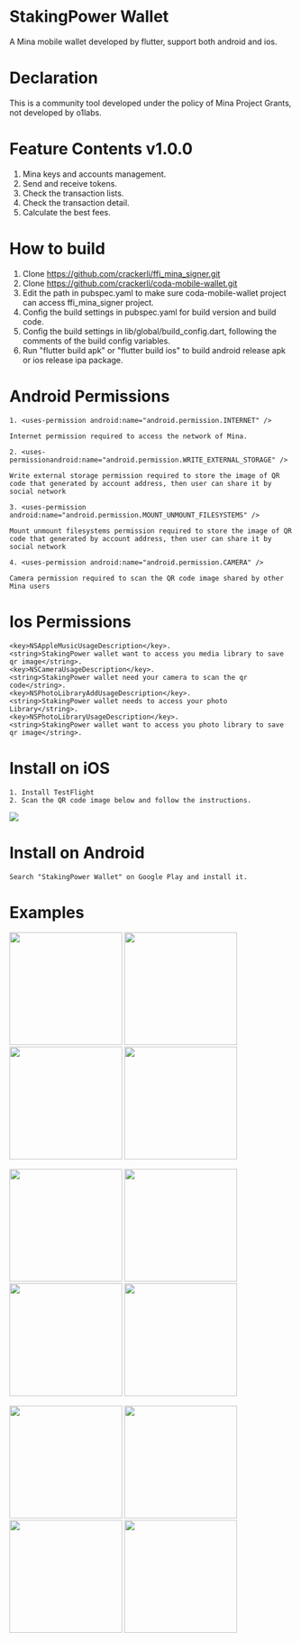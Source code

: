# StakingPower Wallet
A Mina mobile wallet developed by flutter, support both android and ios.

# Declaration
This is a community tool developed under the policy of Mina Project Grants, not developed by o1labs.

# Feature Contents v1.0.0
1. Mina keys and accounts management.
2. Send and receive tokens.
3. Check the transaction lists.
4. Check the transaction detail.
5. Calculate the best fees.

# How to build
1. Clone https://github.com/crackerli/ffi_mina_signer.git
2. Clone https://github.com/crackerli/coda-mobile-wallet.git
3. Edit the path in pubspec.yaml to make sure coda-mobile-wallet project can access ffi_mina_signer project.
4. Config the build settings in pubspec.yaml for build version and build code.
5. Config the build settings in lib/global/build_config.dart, following the comments of the build config variables.
6. Run "flutter build apk" or "flutter build ios" to build android release apk or ios release ipa package.

# Android Permissions

    1. <uses-permission android:name="android.permission.INTERNET" />   

    Internet permission required to access the network of Mina.

    2. <uses-permissionandroid:name="android.permission.WRITE_EXTERNAL_STORAGE" />  

    Write external storage permission required to store the image of QR code that generated by account address, then user can share it by social network

    3. <uses-permission android:name="android.permission.MOUNT_UNMOUNT_FILESYSTEMS" /> 

    Mount unmount filesystems permission required to store the image of QR code that generated by account address, then user can share it by social network

    4. <uses-permission android:name="android.permission.CAMERA" />  

    Camera permission required to scan the QR code image shared by other Mina users

# Ios Permissions
    <key>NSAppleMusicUsageDescription</key>. 
    <string>StakingPower wallet want to access you media library to save qr image</string>. 
    <key>NSCameraUsageDescription</key>. 
    <string>StakingPower wallet need your camera to scan the qr code</string>. 
    <key>NSPhotoLibraryAddUsageDescription</key>. 
    <string>StakingPower wallet needs to access your photo Library</string>. 
    <key>NSPhotoLibraryUsageDescription</key>. 
    <string>StakingPower wallet want to access you photo library to save qr image</string>. 
    
# Install on iOS
    1. Install TestFlight
    2. Scan the QR code image below and follow the instructions.  
<img src="https://github.com/crackerli/coda-mobile-wallet/blob/milestone2/assets/StakingPower_Wallet_TestFlight_QR_Image.png" >

# Install on Android
    Search "StakingPower Wallet" on Google Play and install it.

# Examples
<p float="left">
<img src="https://github.com/crackerli/coda-mobile-wallet/blob/social_share/assets/stake/stake_inactive.PNG" width="200" >&nbsp;<img src="https://github.com/crackerli/coda-mobile-wallet/blob/social_share/assets/stake/stake_not_staking.jpeg" width="200" >&nbsp;<img src="https://github.com/crackerli/coda-mobile-wallet/blob/social_share/assets/stake/stake_providers.PNG" width="200" >&nbsp;<img src="https://github.com/crackerli/coda-mobile-wallet/blob/social_share/assets/stake/staking_details.jpeg" width="200" >
</p>

<p float="left">
<img src="https://github.com/crackerli/coda-mobile-wallet/blob/milestone2/assets/1.%20create-wallet-3.jpeg" width="200" >&nbsp;<img src="https://github.com/crackerli/coda-mobile-wallet/blob/milestone2/assets/5.%20send-1.jpeg" width="200" >&nbsp;<img src="https://github.com/crackerli/coda-mobile-wallet/blob/milestone2/assets/4.%20add-account-3.jpeg" width="200" >&nbsp;<img src="https://github.com/crackerli/coda-mobile-wallet/blob/milestone2/assets/5.%20send-6.jpeg" width="200" >
</p>

<p float="left">
<img src="https://github.com/crackerli/coda-mobile-wallet/blob/milestone2/assets/5.%20send-4.jpeg" width="200" >&nbsp;<img src="https://github.com/crackerli/coda-mobile-wallet/blob/milestone2/assets/6.%20receive-2.jpeg" width="200" >&nbsp;<img src="https://github.com/crackerli/coda-mobile-wallet/blob/milestone2/assets/5.%20send-2.jpeg" width="200" >&nbsp;<img src="https://github.com/crackerli/coda-mobile-wallet/blob/milestone2/assets/5.%20send-3.jpeg" width="200" >
</p>
